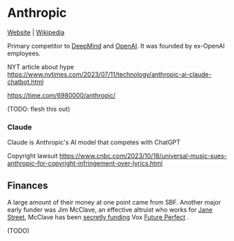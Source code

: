 # Anthropic

[Website]() | [Wikipedia](https://en.wikipedia.org/wiki/Anthropic)

Primary competitor to [DeepMind]() and [OpenAI](). It was founded by ex-OpenAI employees. 

NYT article about hype
https://www.nytimes.com/2023/07/11/technology/anthropic-ai-claude-chatbot.html

https://time.com/6980000/anthropic/

(TODO: flesh this out)

### Claude

Claude is Anthropic's AI model that competes with ChatGPT

Copyright lawsuit
https://www.cnbc.com/2023/10/18/universal-music-sues-anthropic-for-copyright-infringement-over-lyrics.html

## Finances

A large amount of their money at one point came from SBF. Another major early funder was Jim McClave, an effective altruist who works for [Jane Street](), McClave has been [secretly funding]() Vox [Future Perfect]() .

(TODO)